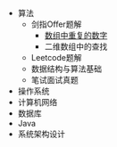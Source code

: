- 算法
  - 剑指Offer题解
    - [数组中重复的数字](Algorithm/数组中重复的数字.md)
    - 二维数组中的查找
  - Leetcode题解
  - 数据结构与算法基础
  - 笔试面试真题
- 操作系统
- 计算机网络
- 数据库
- Java
- 系统架构设计